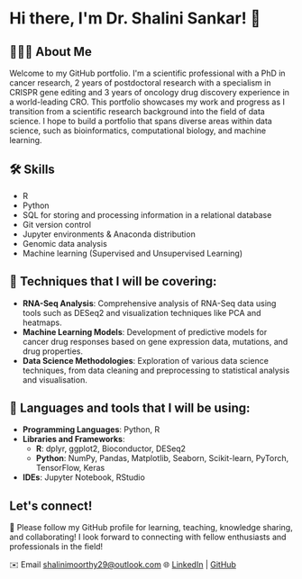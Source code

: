 # Hi there, I'm Dr. Shalini Sankar! 👋

## 🙋🏽‍♀️ About Me

Welcome to my GitHub portfolio. I'm a scientific professional with a PhD in cancer research, 2 years of postdoctoral research with a specialism in CRISPR gene editing and 3 years of oncology drug discovery experience in a world-leading CRO. This portfolio showcases my work and progress as I transition from a scientific research background into the field of data science. I hope to build a portfolio that spans diverse areas within data science, such as bioinformatics, computational biology, and machine learning.

## 🛠️ Skills

- R 
- Python 
- SQL for storing and processing information in a relational database
- Git version control
- Jupyter environments & Anaconda distribution
- Genomic data analysis 
- Machine learning (Supervised and Unsupervised Learning)

## 🔧 Techniques that I will be covering:

- **RNA-Seq Analysis**: Comprehensive analysis of RNA-Seq data using tools such as DESeq2 and visualization techniques like PCA and heatmaps.
- **Machine Learning Models**: Development of predictive models for cancer drug responses based on gene expression data, mutations, and drug properties.
- **Data Science Methodologies**: Exploration of various data science techniques, from data cleaning and preprocessing to statistical analysis and visualisation.

## 🔧 Languages and tools that I will be using:

- **Programming Languages**: Python, R
- **Libraries and Frameworks**:
    - **R**: dplyr, ggplot2, Bioconductor, DESeq2
    - **Python**: NumPy, Pandas, Matplotlib, Seaborn, Scikit-learn, PyTorch, TensorFlow, Keras
- **IDEs**: Jupyter Notebook, RStudio

## Let's connect!

🤝 Please follow my GitHub profile for learning, teaching, knowledge sharing, and collaborating! I look forward to connecting with fellow enthusiasts and professionals in the field!

✉️ Email [shalinimoorthy29@outlook.com](mailto:shalinimoorthy29@outlook.com)
🌐 [LinkedIn](https://www.linkedin.com/in/shalini-sankar-1bb4bab5/) | [GitHub](https://github.com/shalinimoorthy29)
